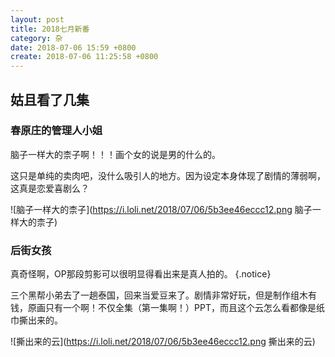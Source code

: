 ```yaml
---
layout: post
title: 2018七月新番
category: 杂
date: 2018-07-06 15:59 +0800
create: 2018-07-06 11:25:58 +0800
---
```


## 姑且看了几集

### 春原庄的管理人小姐
脑子一样大的柰子啊！！！画个女的说是男的什么的。

这只是单纯的卖肉吧，没什么吸引人的地方。因为设定本身体现了剧情的薄弱啊，这真是恋爱喜剧么？

![脑子一样大的柰子](https://i.loli.net/2018/07/06/5b3ee46eccc12.png 脑子一样大的柰子)

### 后街女孩

真奇怪啊，OP那段剪影可以很明显得看出来是真人拍的。
{.notice}

三个黑帮小弟去了一趟泰国，回来当爱豆来了。剧情非常好玩，但是制作组木有钱，原画只有一个啊！不仅全集（第一集啊！）PPT，而且这个云怎么看都像是纸巾撕出来的。

![撕出来的云](https://i.loli.net/2018/07/06/5b3ee46eccc12.png 撕出来的云)

